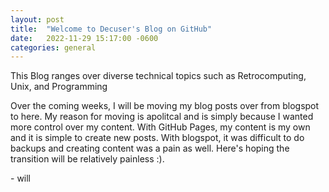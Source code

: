 ```yaml
---
layout: post
title:  "Welcome to Decuser's Blog on GitHub"
date:   2022-11-29 15:17:00 -0600
categories: general
---
```

This Blog ranges over diverse technical topics such as Retrocomputing, Unix, and Programming

Over the coming weeks, I will be moving my blog posts over from blogspot to here. My reason for moving is apolitcal and is simply because I wanted more control over my content. With GitHub Pages, my content is my own and it is simple to create new posts. With blogspot, it was difficult to do backups and creating content was a pain as well. Here's hoping the transition will be relatively painless :).
<!--more-->
\- will
